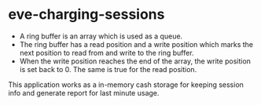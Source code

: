 # eve-charging-sessions

* A ring buffer is an array which is used as a queue.
 * The ring buffer has a read position and a write position which marks the next position to read from and write to the ring buffer.
 * When the write position reaches the end of the array, the write position is set back to 0. The same is true for the read position.

This application works as a in-memory cash storage for keeping session info and generate report for last minute usage.
